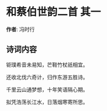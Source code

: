# 和蔡伯世韵二首  其一

**作者**: 冯时行

## 诗词内容

钜璞希音未易知，芒鞋竹杖祇相宜。

还收北伐六奇计，归作东游五胜诗。

千里云山通梦想，十年笑语隔心期。

拟凭浩荡长江水，日落烟寒寄所思。

